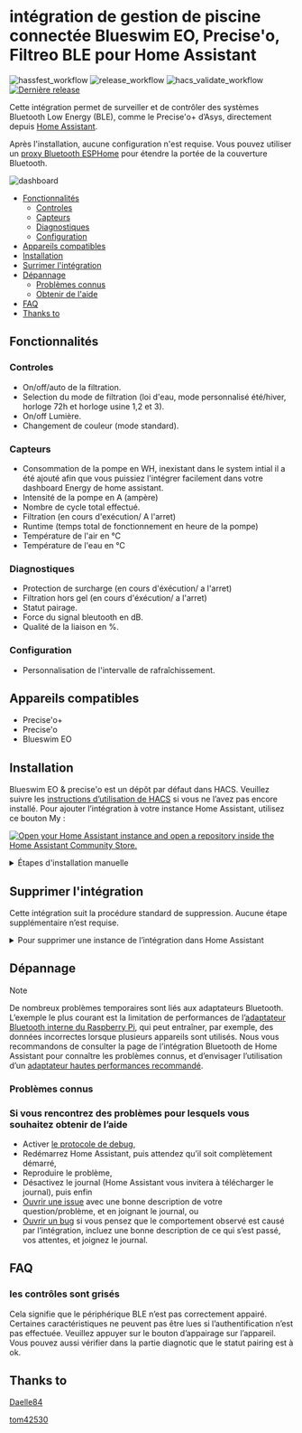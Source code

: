 #  intégration de gestion de piscine connectée Blueswim EO, Precise'o, Filtreo BLE pour Home Assistant 

![hassfest_workflow](https://github.com/tom42530/asys_ble_ha/actions/workflows/hassfest.yml/badge.svg)
![release_workflow](https://github.com/tom42530/asys_ble_ha/actions/workflows/release.yml/badge.svg)
![hacs_validate_workflow](https://github.com/tom42530/asys_ble_ha/actions/workflows/validate.yml/badge.svg)
[![Dernière release](https://img.shields.io/github/v/release/tom42530/asys_ble_ha)](https://github.com/tom42530/asys_ble_ha/releases)

Cette intégration permet de surveiller et de contrôler des systèmes Bluetooth Low Energy (BLE), comme le Precise'o+ d’Asys, directement depuis [Home Assistant](https://www.home-assistant.io/).

Après l'installation, aucune configuration n'est requise.
Vous pouvez utiliser un [proxy Bluetooth ESPHome](https://esphome.io/components/bluetooth_proxy.html) pour étendre la portée de la couverture Bluetooth.

![dashboard](https://github.com/user-attachments/assets/76d722d7-45da-44a7-927a-eff7f493be9d)



* [Fonctionnalités](#Fonctionnalités)
  * [Controles](#Controles)
  * [Capteurs](#Capteurs)
  * [Diagnostiques](#Diagnostiques)
  * [Configuration](#Configuration)
* [Appareils compatibles](#Appareils-compatibles)
* [Installation](#installation)
* [Surrimer l'intégration](#Supprimer-lintégration)
* [Dépannage](#Dépannage)
    * [Problèmes connus](#Problèmes-connus)
    * [Obtenir de l'aide](#Si-vous-rencontrez-des-problèmes-pour-lesquels-vous-souhaitez-obtenir-de-laide)
* [FAQ](FAQ)
* [Thanks to](#thanks-to)

## Fonctionnalités

### Controles
* On/off/auto de la filtration.
* Selection du mode de filtration (loi d'eau, mode personnalisé été/hiver, horloge 72h et horloge usine 1,2 et 3).
* On/off Lumière.
* Changement de couleur (mode standard).

### Capteurs
* Consommation de la pompe en WH, inexistant dans le system intial il a été ajouté afin que vous puissiez l'intégrer facilement dans votre dashboard Energy de home assistant.
* Intensité de la pompe en A (ampère)
* Nombre de cycle total effectué.
* Filtration (en cours d'exécution/ A l'arret)
* Runtime (temps total de fonctionnement en heure de la pompe)
* Température de l'air en °C
* Température de l'eau en °C

### Diagnostiques
* Protection de surcharge (en cours d'éxécution/ a l'arret)
* Filtration hors gel (en cours d'éxécution/ a l'arret)
* Statut pairage.
* Force du signal bleutooth en dB.
* Qualité de la liaison en %.

### Configuration
* Personnalisation de l'intervalle de rafraîchissement.

## Appareils compatibles
- Precise'o+
- Precise'o
- Blueswim EO


## Installation
Blueswim EO & precise'o est un dépôt par défaut dans HACS.
Veuillez suivre les [instructions d’utilisation de HACS](https://hacs.xyz/docs/use/) si vous ne l’avez pas encore installé.
Pour ajouter l’intégration à votre instance Home Assistant, utilisez ce bouton My :

[![Open your Home Assistant instance and open a repository inside the Home Assistant Community Store.](https://my.home-assistant.io/badges/hacs_repository.svg)](https://my.home-assistant.io/redirect/hacs_repository/?owner=tom52530&repository=asys_ble_ha&category=Integration)

<details><summary>Étapes d'installation manuelle</summary>

1. À l’aide de l’outil de votre choix, ouvrez le dossier de configuration de Home Assistant (celui contenant le fichier `configuration.yaml`).
2. Si vous n’avez pas de dossier `custom_components`, vous devez le créer.
3. Dans ce dossier `custom_components`, créez un nouveau dossier nommé `asys_ble`.
4. Téléchargez **tous** les fichiers du répertoire `custom_components/asys_ble/` de ce dépôt.
5. Placez les fichiers téléchargés dans le nouveau dossier `bms_ble` que vous venez de créer.
6. Redémarrez Home Assistant.
7. Dans l’interface utilisateur de Home Assistant, allez dans <a href="https://my.home-assistant.io/redirect/integrations">Configuration > Intégrations</a>, cliquez sur <a href="https://my.home-assistant.io/redirect/config_flow_start?domain=asys_ble">+ Ajouter une intégration</a> et [recherchez](https://my.home-assistant.io/redirect/config_flow_start/?domain=asys_ble) «Blueswim EO».
</details>

## Supprimer l'intégration
Cette intégration suit la procédure standard de suppression. Aucune étape supplémentaire n’est requise.  
<details><summary>Pour supprimer une instance de l’intégration dans Home Assistant</summary>

1. Allez dans <a href="https://my.home-assistant.io/redirect/integrations">Paramètres > Appareils et services</a> et sélectionnez la carte de l’intégration.  
2. Dans la liste des appareils, sélectionnez l’instance de l’intégration que vous souhaitez supprimer.  
3. À côté de l’entrée, cliquez sur le menu à trois points, puis sélectionnez **Supprimer**.

</details>

## Dépannage

> [!NOTE]
> De nombreux problèmes temporaires sont liés aux adaptateurs Bluetooth.
L’exemple le plus courant est la limitation de performances de l’[adaptateur Bluetooth interne du Raspberry Pi](https://www.home-assistant.io/integrations/bluetooth/#cypress-based-adapters), qui peut entraîner, par exemple, des données incorrectes lorsque plusieurs appareils sont utilisés.
Nous vous recommandons de consulter la page de l’intégration Bluetooth de Home Assistant pour connaître les problèmes connus, et d’envisager l’utilisation d’un [adaptateur hautes performances recommandé](https://www.home-assistant.io/integrations/bluetooth/#known-working-high-performance-adapters).

### Problèmes connus



### Si vous rencontrez des problèmes pour lesquels vous souhaitez obtenir de l’aide

- Activer [le protocole de debug](https://www.home-assistant.io/docs/configuration/troubleshooting/#debug-logs-and-diagnostics),
- Redémarrez Home Assistant, puis attendez qu’il soit complètement démarré,
- Reproduire le problème,
- Désactivez le journal (Home Assistant vous invitera à télécharger le journal), puis enfin
- [Ouvrir une issue](https://github.com/tom42530/asys_ble_ha/issues/new?assignees=&labels=question&projects=&template=support.yml) avec une bonne description de votre question/problème, et en joignant le journal, ou
- [Ouvrir un bug](https://github.com/tom42530/asys_ble_ha/issues/new?assignees=&labels=Bug&projects=&template=bug.yml) si vous pensez que le comportement observé est causé par l’intégration, incluez une bonne description de ce qui s’est passé, vos attentes, et joignez le journal.


## FAQ
### les contrôles sont grisés
Cela signifie que le périphérique BLE n’est pas correctement appairé. Certaines caractéristiques ne peuvent pas être lues si l’authentification n’est pas effectuée. Veuillez appuyer sur le bouton d’appairage sur l’appareil.
Vous pouvez aussi vérifier dans la partie diagnotic que le statut pairing est à ok.


## Thanks to

[Daelle84](https://github.com/Daelle84)

[tom42530](https://github.com/tom42530)
